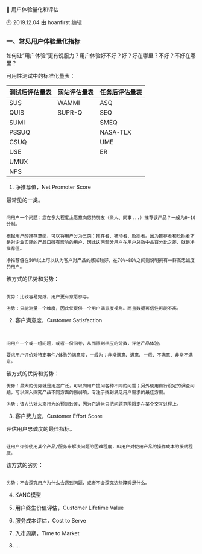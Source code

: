 🐾 用户体验量化和评估

🕘 2019.12.04 由 hoanfirst 编辑

### 一、常见用户体验量化指标

如何让“用户体验”更有说服力？用户体验好不好？好？好在哪里？不好？不好在哪里？


可用性测试中的标准化量表：

测试后评估量表|网站评估量表|任务后评估量表|
-|-|-|
SUS|WAMMI|ASQ|
QUIS|SUPR-Q|SEQ|
SUMI||SMEQ|
PSSUQ||NASA-TLX|
CSUQ||UME|
USE||ER|
UMUX|||
NPS|||

1. 净推荐值，Net Promoter Score

最常见的一类。

```

问用户一个问题：您在多大程度上愿意向您的朋友（亲人、同事...）推荐该产品？一般为0~10分制。

根据用户的推荐意愿，可以将用户分为三类：推荐者、被动者、贬损者。因为推荐者和贬损者才是对企业实际的产品口碑有影响的用户，因此这两部分用户在用户总数中占百分比之差，就是净推荐值。

净推荐值在50%以上可以认为客户对产品的感知较好，在70%~80%之间则说明拥有一群高忠诚度的用户。

```

该方式的优势和劣势：

```

优势：比较容易完成，用户更有意愿参与。

劣势：只能测量一个维度，因此仅提供一个用户满意度视角。而且数据可信性可能不高。

```

2. 客户满意度，Customer Satisfaction

```


问用户一个或一组问题，或者一份问卷，从而得到相应的分数，评估产品体验。

要求用户评价对特定事件/体验的满意度，一般为：非常满意、满意、一般、不满意、非常不满意。

```

该方式的优势和劣势：

```
优势：最大的优势就是用途广泛，可以向用户提问各种不同的问题；另外使用自行设定的调查问题，可以深入探究产品不同方面的强弱项，专注于找到满足用户需求的最佳方案。

劣势：该方法对未来行为的预测较差，因为它通常只把问题范围限定在某个交互过程上。

```


3. 客户费力度，Customer Effort Score

评估用户忠诚度的最佳指标。

```

让用户评价使用某个产品/服务来解决问题的困难程度，即用户对使用产品的操作成本的接纳程度。

```

该方式的劣势：

```

劣势：不会深究用户为什么会遇到问题，或者不会深究这些障碍是什么。

```

4. KANO模型

5. 用户终生价值评估，Customer Lifetime Value

6. 服务成本评估，Cost to Serve

7. 入市周期，Time to Market

8. ...
